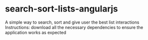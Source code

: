 # search-sort-lists-angularjs
A simple way to search, sort and give user the best list interactions
Instructions: download all the necessary dependencies to ensure the application works as expected
